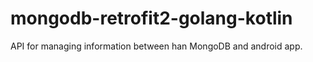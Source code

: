 # mongodb-retrofit2-golang-kotlin
API for managing information between han MongoDB and android app.
